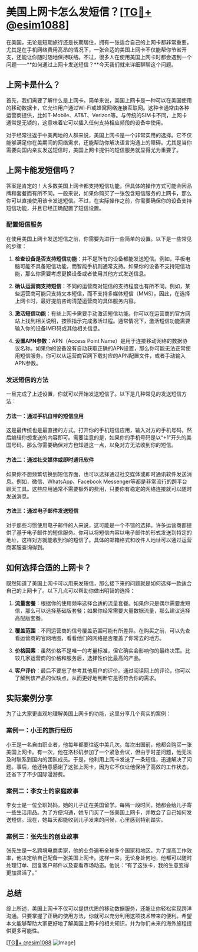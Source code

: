 # 美国上网卡怎么发短信？[[TG💪+ @esim1088](https://t.me/s/esim1088)]

在美国，无论是短期旅行还是长期居住，拥有一张适合自己的上网卡都非常重要。尤其是在手机网络费用高昂的情况下，一张合适的美国上网卡不仅能帮你节省开支，还能让你随时随地保持联络。不过，很多人在使用美国上网卡时都会遇到一个问题——**如何通过上网卡发送短信？**今天我们就来详细聊聊这个问题。

## 上网卡是什么？

首先，我们需要了解什么是上网卡。简单来说，美国上网卡是一种可以在美国使用的移动数据卡，它允许用户通过Wi-Fi或蜂窝网络连接互联网。这种卡通常由各种运营商提供，比如T-Mobile、AT&T、Verizon等。与传统的SIM卡不同，上网卡通常是无锁的，这意味着它可以插入任何支持相应频段的设备中使用。

对于经常往返于中美两地的人群来说，美国上网卡是一个非常实用的选择。它不仅能够满足你在美期间的网络需求，还能帮助你解决语言沟通上的障碍。尤其是当你需要向国内亲友发送短信时，美国上网卡提供的短信服务就显得尤为重要了。

## 上网卡能发短信吗？

答案是肯定的！大多数美国上网卡都支持短信功能，但具体的操作方式可能会因品牌和套餐而有所不同。一般来说，如果你购买了一张包含短信服务的上网卡，那么你可以直接使用该卡发送短信。不过，在实际操作之前，你需要确保你的设备支持短信功能，并且已经正确配置了短信设置。

### 配置短信服务

在使用美国上网卡发送短信之前，你需要先进行一些简单的设置。以下是一些常见的步骤：

1. **检查设备是否支持短信功能**：并不是所有的设备都能发送短信。例如，平板电脑可能不具备短信功能，而智能手机则通常支持。如果你的设备不支持短信功能，那么你需要考虑更换设备或者使用其他方式发送信息。

2. **确认运营商支持短信**：不同的运营商对短信的支持程度也有所不同。例如，某些运营商可能只支持文本短信，而不支持多媒体短信（MMS）。因此，在选择上网卡时，最好提前咨询清楚运营商的具体服务内容。

3. **激活短信功能**：有些上网卡需要手动激活短信功能。你可以在运营商的官方网站上找到相关说明，按照指示完成激活过程。通常情况下，激活短信功能需要输入你的设备IMEI码或其他相关信息。

4. **设置APN参数**：APN（Access Point Name）是用于连接移动网络的数据协议名称。如果你的设备没有自动获取正确的APN设置，那么你可能无法正常使用短信服务。你可以从运营商官网下载对应的APN配置文件，或者手动输入APN参数。

### 发送短信的方法

一旦完成了上述设置，你就可以开始发送短信了。以下是几种常见的发送短信方法：

#### 方法一：通过手机自带的短信应用

这是最传统也是最直接的方式。打开你的手机短信应用，输入对方的手机号码，然后编辑你想发送的内容即可。需要注意的是，如果你的手机号码是以“+1”开头的美国号码，那么你需要确保对方也知道这一点，以免对方无法收到你的短信。

#### 方法二：通过社交媒体或即时通讯软件

如果你不想频繁切换到短信界面，也可以选择通过社交媒体或即时通讯软件发送消息。例如，微信、WhatsApp、Facebook Messenger等都是非常流行的跨平台聊天工具。这些应用通常不需要额外的费用，只要你有稳定的网络连接就可以随时发送消息。

#### 方法三：通过电子邮件发送短信

对于那些习惯使用电子邮件的人来说，这可能是一个不错的选择。许多运营商都提供了基于电子邮件的短信服务。你可以将短信内容以电子邮件的形式发送到特定的地址，这样对方就能收到你的短信了。具体的邮箱格式和收件人地址可以通过运营商客服查询得到。

## 如何选择合适的上网卡？

既然知道了美国上网卡可以用来发短信，那么接下来的问题就是如何选择一款适合自己的上网卡了。以下几点可以帮助你做出明智的选择：

1. **流量套餐**：根据你的使用频率选择合适的流量套餐。如果你只是偶尔需要发短信，那么可以选择基础版套餐；如果你经常需要大量数据流量，那么建议选择高配版套餐。

2. **覆盖范围**：不同运营商的信号覆盖范围可能有所差异。在购买之前，可以先查看运营商的官网地图，看看他们的网络是否覆盖了你常去的地方。

3. **价格因素**：虽然价格不是唯一的考量标准，但它确实会影响你的最终决策。比较几家运营商的价格和服务后，选择性价比最高的产品。

4. **客户评价**：最后不要忘了参考其他用户的评价。通过阅读网上的评论，你可以了解到该产品的优缺点，从而更好地判断它是否符合你的需求。

## 实际案例分享

为了让大家更直观地理解美国上网卡的功能，这里分享几个真实的案例：

### 案例一：小王的旅行经历

小王是一名自由职业者，他每年都要往返中美几次。每次出国前，他都会购买一张美国上网卡。有一次，他在洛杉矶参加了一个紧急会议，但由于时差问题，他无法及时联系到国内的团队成员。于是，他利用上网卡发送了一条短信，迅速解决了问题。事后，他还特意感谢了这张上网卡，因为它不仅让他保持了高效的工作状态，还省下了不少国际漫游费。

### 案例二：李女士的家庭故事

李女士是一位全职妈妈，她的儿子正在美国留学。每隔一段时间，她都会给儿子寄一些生活用品。为了方便沟通，她专门买了一张美国上网卡，并教会了自己如何发送短信。现在，她每天都能收到儿子发来的问候，心里感到特别踏实。

### 案例三：张先生的创业故事

张先生是一名跨境电商卖家，他的业务遍布全球多个国家和地区。为了提高工作效率，他决定给自己配备一张美国上网卡。这样一来，无论身处何地，他都可以随时处理订单、回复客户邮件以及查看市场动态。他说：“有了这张卡，我的生意变得更加灵活了。”

## 总结

综上所述，美国上网卡不仅可以提供优质的移动数据服务，还能让你轻松实现跨洋沟通。只要掌握了正确的使用方法，你就可以充分利用这项技术带来的便利。希望本文能够帮助大家更好地了解美国上网卡的相关知识，并为你们未来的海外旅程提供更多可能性。

[[TG💪+ @esim1088](https://t.me/s/esim1088) ![Image](https://i.postimg.cc/4NQfJmqS/Snipaste-2025-05-13-00-14-12.png)]